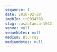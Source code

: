 ```yaml
---
sequence: 1
date: 2016-02-28
imdbId: tt0034583
slug: casablanca-1942
venue: null
venueNotes: null
medium: Blu-ray
mediumNotes: null
---
```


